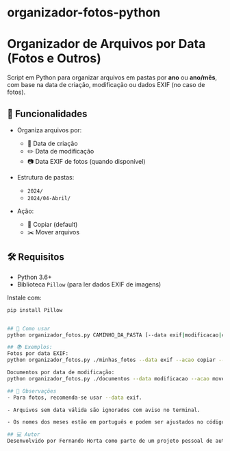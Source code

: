 # organizador-fotos-python
# Organizador de Arquivos por Data (Fotos e Outros)

Script em Python para organizar arquivos em pastas por **ano** ou **ano/mês**, com base na data de criação, modificação ou dados EXIF (no caso de fotos).

## 📌 Funcionalidades

- Organiza arquivos por:
  - 📅 Data de criação
  - ✏️ Data de modificação
  - 📷 Data EXIF de fotos (quando disponível)

- Estrutura de pastas:
  - `2024/`
  - `2024/04-Abril/`

- Ação:
  - 📂 Copiar (default)
  - ✂️ Mover arquivos

## 🛠️ Requisitos

- Python 3.6+
- Biblioteca `Pillow` (para ler dados EXIF de imagens)

Instale com:

```bash
pip install Pillow


## 🚀 Como usar
python organizador_fotos.py CAMINHO_DA_PASTA [--data exif|modificacao|criacao] [--acao mover|copiar] [--estrutura ano|ano/mes]

## 📚 Exemplos:
Fotos por data EXIF:
python organizador_fotos.py ./minhas_fotos --data exif --acao copiar --estrutura ano/mes

Documentos por data de modificação:
python organizador_fotos.py ./documentos --data modificacao --acao mover --estrutura ano

## 🧠 Observações
- Para fotos, recomenda-se usar --data exif.

- Arquivos sem data válida são ignorados com aviso no terminal.

- Os nomes dos meses estão em português e podem ser ajustados no código-fonte, se necessário.

## 💻 Autor
Desenvolvido por Fernando Horta como parte de um projeto pessoal de automação com Python.

